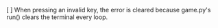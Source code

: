[ ] When pressing an invalid key, the error is cleared because game.py's run() clears the terminal every loop.